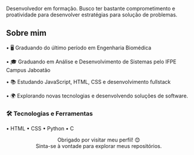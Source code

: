 Desenvolvedor em formação. Busco ter bastante comprometimento e proatividade para desenvolver estratégias para solução de problemas.

## Sobre mim

  • 🖥️ Graduando do último período em Engenharia Biomédica

  • 🎓 Graduando em Análise e Desenvolvimento de Sistemas pelo IFPE Campus Jaboatão

  • 📚 Estudando JavaScript, HTML, CSS e desenvolvimento fullstack

  •  🌍 Explorando novas tecnologias e desenvolvendo soluções de software.

### 🛠️ Tecnologias e Ferramentas

• HTML
• CSS
• Python
• C

<p align="center">
  Obrigado por visitar meu perfil! 😊<br>
  Sinta-se à vontade para explorar meus repositórios.
</p>
